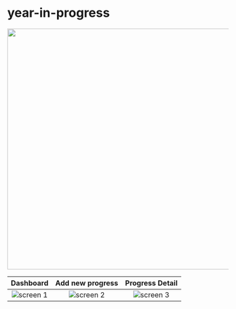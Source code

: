 # year-in-progress

<p align="center"><img src="https://user-images.githubusercontent.com/20060162/51469332-0b4edc80-1d69-11e9-8b80-f667a2cf0494.png" width=550/></p>

| Dashboard | Add new progress | Progress Detail |
|:----:|:----: |:----:|
| ![screen 1](https://user-images.githubusercontent.com/20060162/51469305-feca8400-1d68-11e9-89a4-d2fc89baf44a.png) | ![screen 2](https://user-images.githubusercontent.com/20060162/51469294-f83c0c80-1d68-11e9-9e68-12db42afedbd.png) | ![screen 3](https://user-images.githubusercontent.com/20060162/51469275-ebb7b400-1d68-11e9-84ac-7efd4619c79c.png) |
